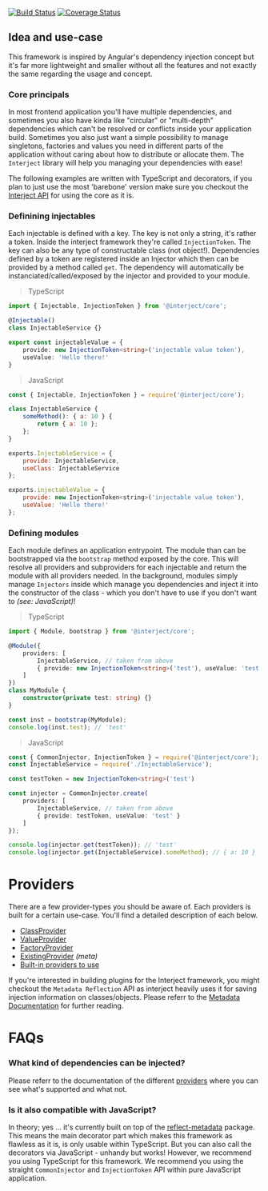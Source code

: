 [![Build Status](https://travis-ci.org/janbiasi/interject.svg?branch=master)](https://travis-ci.org/janbiasi/interject)
[![Coverage Status](https://codecov.io/gh/janbiasi/interject/branch/master/graph/badge.svg)](https://codecov.io/gh/janbiasi/interject)

## Idea and use-case
This framework is inspired by Angular's dependency injection concept but it's far more lightweight and smaller without all the features and not exactly the same regarding the usage and concept.

### Core principals
In most frontend application you'll have multiple dependencies, and sometimes you also have kinda like "circular" or "multi-depth" dependencies which can't be resolved or conflicts inside your application build.
Sometimes you also just want a simple possibility to manage singletons, factories and values you need in different parts of the application without caring about how to distribute or allocate them. The `Interject` library will help you managing your dependencies with ease!

The following examples are written with TypeScript and decorators, if you plan to just use the most 'barebone' version make sure you checkout the [Interject API](docs/interject-api.md) for using the core as it is.

### Definining injectables

Each injectable is defined with a key. The key is not only a string, it's rather a token. Inside the interject framework they're called `InjectionToken`. The key can also be any type of constructable class (not object!). Dependencies defined by a token are registered inside an Injector which then can be provided by a method called `get`. The dependency will automatically be instanciated/called/exposed by the injector and provided to your module.

> TypeScript
```ts
import { Injectable, InjectionToken } from '@interject/core';

@Injectable()
class InjectableService {}

export const injectableValue = {
    provide: new InjectionToken<string>('injectable value token'),
    useValue: 'Hello there!'
}
```

> JavaScript
```js
const { Injectable, InjectionToken } = require('@interject/core');

class InjectableService {
    someMethod(): { a: 10 } {
        return { a: 10 };
    };
}

exports.InjectableService = {
    provide: InjectableService,
    useClass: InjectableService
};

exports.injectableValue = {
    provide: new InjectionToken<string>('injectable value token'),
    useValue: 'Hello there!'
};
```

### Defining modules

Each module defines an application entrypoint. The module than can be bootstrapped via the `bootstrap` method exposed by the core. This will resolve all providers and subproviders for each injectable and return the module with all providers needed. In the background, modules simply manage `Injectors` inside which manage you dependencies and inject it into the constructor of the class - which you don't have to use if you don't want to _(see: JavaScript)_!

> TypeScript
```ts
import { Module, bootstrap } from '@interject/core';

@Module({
    providers: [
        InjectableService, // taken from above
        { provide: new InjectionToken<string>('test'), useValue: 'test' }
    ]
})
class MyModule {
    constructor(private test: string) {}
}

const inst = bootstrap(MyModule);
console.log(inst.test); // 'test'
```

> JavaScript
```ts
const { CommonInjector, InjectionToken } = require('@interject/core');
const InjectableService = require('./InjectableService');

const testToken = new InjectionToken<string>('test')

const injector = CommonInjector.create(
    providers: [
        InjectableService, // taken from above
        { provide: testToken, useValue: 'test' }
    ]
});

console.log(injector.get(testToken)); // 'test'
console.log(injector.get(InjectableService).someMethod); // { a: 10 }
```

# Providers

There are a few provider-types you should be aware of. Each providers is built for a certain use-case. You'll find a detailed description of each below.

* [ClassProvider](docs/class-provider.md)
* [ValueProvider](docs/value-provider.md)
* [FactoryProvider](docs/factory-provider.md)
* [ExistingProvider](docs/existing-provider.md) _(meta)_
* [Built-in providers to use](docs/platform/)

If you're interested in building plugins for the Interject framework, you might checkout the `Metadata Reflection` API as interject heavily uses it for saving injection information on classes/objects. Please referr to the [Metadata Documentation](docs/metadata-reflection.md) for further reading.

# FAQs

### What kind of dependencies can be injected?

Please referr to the documentation of the different [providers](#providers) where you can see what's supported and what not.

### Is it also compatible with JavaScript?

In theory; yes ... it's currently built on top of the [reflect-metadata](https://www.npmjs.com/package/reflect-metadata) package. This means the main decorator part which makes this framework as flawless as it is, is only usable within TypeScript. But you can also call the decorators via JavaScript - unhandy but works! However, we recommend you using TypeScript for this framework. We recommend you using the straight `CommonInjector` and `InjectionToken` API within pure JavaScript application.